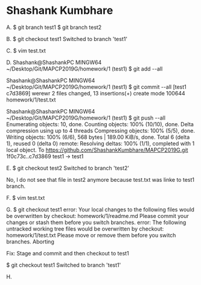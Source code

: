 # Shashank Kumbhare

A.
$ git branch test1
$ git branch test2


B.
$ git checkout test1
Switched to branch 'test1'


C.
$ vim test.txt


D.
Shashank@ShashankPC MINGW64 ~/Desktop/Git/MAPCP2019G/homework/1 (test1)
$ git add --all


Shashank@ShashankPC MINGW64 ~/Desktop/Git/MAPCP2019G/homework/1 (test1)
$ git commit --all
[test1 c7d3869] werewr
 2 files changed, 13 insertions(+)
 create mode 100644 homework/1/test.txt

Shashank@ShashankPC MINGW64 ~/Desktop/Git/MAPCP2019G/homework/1 (test1)
$ git push --all
Enumerating objects: 10, done.
Counting objects: 100% (10/10), done.
Delta compression using up to 4 threads
Compressing objects: 100% (5/5), done.
Writing objects: 100% (6/6), 568 bytes | 189.00 KiB/s, done.
Total 6 (delta 1), reused 0 (delta 0)
remote: Resolving deltas: 100% (1/1), completed with 1 local object.
To https://github.com/ShashankKumbhare/MAPCP2019G.git
   1f0c73c..c7d3869  test1 -> test1


E. 
$ git checkout test2
Switched to branch 'test2'

No, I do not see that file in test2 anymore because test.txt was linke to test1 branch.


F.
$ vim test.txt


G.
$ git checkout test1
error: Your local changes to the following files would be overwritten by checkout:
        homework/1/readme.md
Please commit your changes or stash them before you switch branches.
error: The following untracked working tree files would be overwritten by checkout:
        homework/1/test.txt
Please move or remove them before you switch branches.
Aborting

Fix: Stage and commit and then checkout to test1

$ git checkout test1
Switched to branch 'test1'

H.




